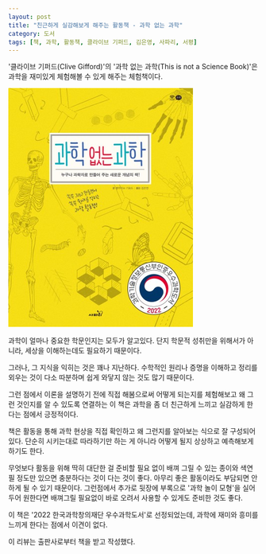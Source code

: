```yaml
---
layout: post
title: "친근하게 실감해보게 해주는 활동책 - 과학 없는 과학"
category: 도서
tags: [책, 과학, 활동책, 클라이브 기퍼드, 김은영, 사파리, 서평]
---
```


'클라이브 기퍼드(Clive Gifford)'의
'과학 없는 과학(This is not a Science Book)'은
과학을 재미있게 체험해볼 수 있게 해주는 체험책이다.

![표지](/images/book/this-is-not-a-science-book-h480.jpg)

과학이 얼마나 중요한 학문인지는 모두가 알고있다.
단지 학문적 성취만을 위해서가 아니라,
세상을 이해하는데도 필요하기 때문이다.

그러나, 그 지식을 익히는 것은 꽤나 지난하다.
수학적인 원리나 증명을 이해하고 정리를 외우는 것이 다소 따분하며
쉽게 와닿지 않는 것도 많기 때문이다.

그런 점에서 이론을 설명하기 전에
직접 해봄으로써 어떻게 되는지를 체험해보고
왜 그런 것인지를 알 수 있도록 연결하는 이 책은
과학을 좀 더 친근하게 느끼고 실감하게 한다는 점에서 긍정적이다.

책은 활동을 통해 과학 현상을 직접 확인하고 왜 그런지를 알아보는 식으로 잘 구성되어있다.
단순히 시키는대로 따라하기만 하는 게 아니라
어떻게 될지 상상하고 예측해보게 하기도 한다.

무엇보다 활동을 위해 딱히 대단한 걸 준비할 필요 없이
배껴 그릴 수 있는 종이와 색연필 정도만 있으면 충분하다는 것이 다는 것이 좋다.
아무리 좋은 활동이라도 부담되면 안하게 될 수 있기 때문이다.
그런점에서 추가로 뒷장에 부록으로 '과학 놀이 모형'을 실어두어
원한다면 배껴그릴 필요없이 바로 오려서 사용할 수 있게도 준비한 것도 좋다.

이 책은 '2022 한국과학창의재단 우수과학도서'로 선정되었는데,
과학에 재미와 흥미를 느끼게 한다는 점에서 이견이 없다.



<div class="im im-info">
이 리뷰는 출판사로부터 책을 받고 작성했다.
</div>
